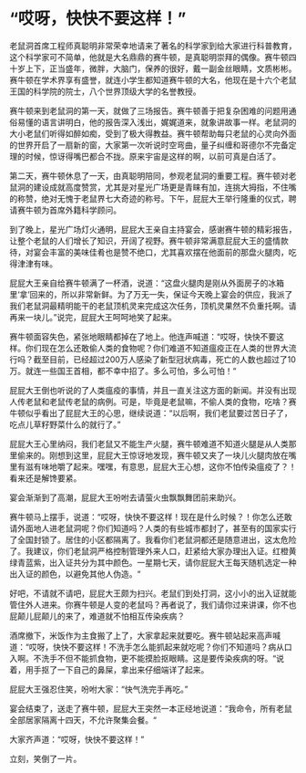 # “哎呀，快快不要这样！”
老鼠洞首席工程师真聪明非常荣幸地请来了著名的科学家到给大家进行科普教育，这个科学家可不简单，他就是大名鼎鼎的赛牛顿，是真聪明崇拜的偶像。赛牛顿四十岁上下，正当盛年，微胖，大脑门，保养的很好，戴一副金丝眼睛，文质彬彬。赛牛顿在学术界享有盛誉，就连小学生都知道赛牛顿的大名，他现在是十六个老鼠王国的科学院的院士，八个世界顶级大学的名誉教授。

赛牛顿来到老鼠洞的第一天，就做了三场报告。赛牛顿善于把复杂困难的问题用通俗易懂的语言讲明白，他的报告深入浅出，娓娓道来，就象讲故事一样。老鼠洞的大小老鼠们听得如醉如痴，受到了极大得教益。赛牛顿帮助每只老鼠的心灵向外面的世界开启了一扇新的窗，大家第一次听说时空弯曲，量子纠缠和哥德尔不完备定理的时候，惊讶得嘴巴都合不拢。原来宇宙是这样的啊，以前可真是白活了。

第二天，赛牛顿休息了一天，由真聪明陪同，参观老鼠洞的重要工程。赛牛顿对老鼠洞的建设成就高度赞赏，尤其是对星光广场更是青睐有加，连挑大拇指，不住嘴的称赞，绝对无愧于老鼠界七大奇迹的称号。下午，屁屁大王举行隆重的仪式，聘请赛牛顿为首席外籍科学顾问。

到了晚上，星光广场灯火通明，屁屁大王亲自主持宴会，感谢赛牛顿的精彩报告，让整个老鼠的人们增长了知识，开阔了视野。赛牛顿非常满意屁屁大王的盛情款待，对宴会丰富的美味佳肴也是赞不绝口，尤其喜欢摆在他面前的那盘火腿肉，吃得津津有味。

屁屁大王亲自给赛牛顿满了一杯酒，说道：“这盘火腿肉是刚从外面房子的冰箱里‘拿’回来的，所以非常新鲜。为了万无一失，保证今天晚上宴会的供应，我派了我们老鼠洞最精明能干的老鼠顶机灵来完成这次任务，顶机灵果然不负重托啊。请再来一块儿。”说完，屁屁大王呵呵地笑了起来。

赛牛顿面容失色，紧张地眼睛都掉在了地上。他连声喊道：“哎呀，快快不要这样。你们现在怎么还敢偷人类的食物呢？你们难道不知道瘟疫正在人类的世界大流行吗？截至目前，已经超过200万人感染了新型冠状病毒，死亡的人数也超过了10万。就连一些国王首相，都不幸中招了。多么可怕，多么可怕！“

屁屁大王倒也听说的了人类瘟疫的事情，并且一直关注这方面的新闻。并没有出现人传老鼠和老鼠传老鼠的病例。可是，毕竟是老鼠嘛，不偷人类的食物，吃啥？赛牛顿似乎看出了屁屁大王的心思，继续说道：“以后啊，我们老鼠要过苦日子了，吃点儿草籽野菜什么的就行了。”

屁屁大王心里纳闷，我们老鼠又不能生产火腿，赛牛顿难道不知道火腿是从人类那里偷来的。刚想到这里，屁屁大王惊讶地发现，赛牛顿又夹了一块儿火腿肉放在嘴里有滋有味地嚼了起来。嘿嘿，有意思，屁屁大王心想，这你不怕传染瘟疫了？！看来还是解馋要紧。

宴会渐渐到了高潮，屁屁大王吩咐去请萤火虫飘飘舞团前来助兴。

赛牛顿马上摆手，说道：“哎呀，快快不要这样！现在是什么时候？！你怎么还敢请外面地人进老鼠洞呢？你们知道吗？人类的有些城市都封了，甚至有的国家实行了全国封锁了。居住的小区都隔离了。我看你们老鼠洞都还是随意进出，这太危险了。我建议，你们老鼠洞严格控制管理外来人口，赶紧给大家办理出入证。红橙黄绿青蓝紫，出入证共分为其中颜色。一星期七天，请你屁屁大王每天随机选定一种出入证的颜色，以避免其他人伪造。“

好吧，不请就不请吧，屁屁大王颇为扫兴。老鼠们到处打洞，这小小的出入证就能管住外人进来。你赛牛顿是人变的老鼠吗？再者说了，我们请你过来讲课，你不也屁颠儿屁颠儿的来了，难道就不怕相互传染疾病？

酒席撤下，米饭作为主食搬了上了，大家拿起来就要吃。赛牛顿站起来高声喊道：“哎呀，快快不要这样！不洗手怎么能抓起来就吃呢？你们不知道吗？病从口入啊。不洗手不但不能抓食物，更不能摸脸抠眼睛。这是要传染疾病的呀。“说着，用手抠了一下自己的鼻屎，拿出来仔细端详了起来。

屁屁大王强忍住笑，吩咐大家：“快气洗完手再吃。”

宴会结束了，送走了赛牛顿，屁屁大王突然一本正经地说道：“我命令，所有老鼠全部居家隔离十四天，不允许聚集会餐。“

大家齐声道：“哎呀，快快不要这样！”

立刻，笑倒了一片。
